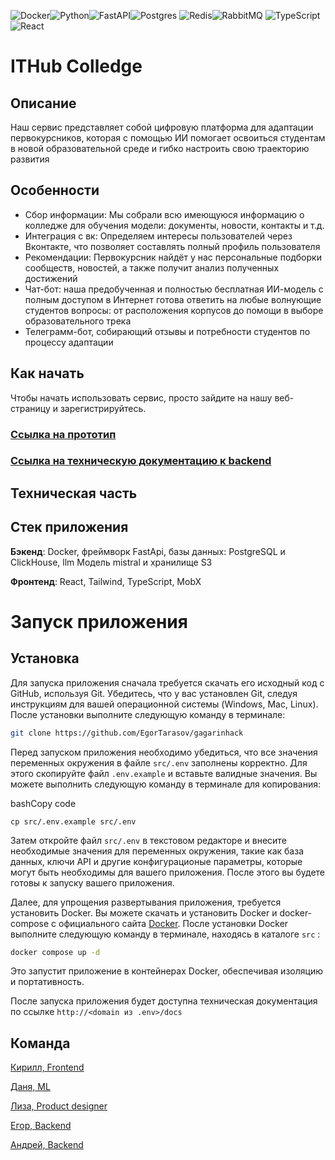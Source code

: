 ![Docker](https://img.shields.io/badge/docker-%230db7ed.svg?style=for-the-badge&logo=docker&logoColor=white)![Python](https://img.shields.io/badge/python-3670A0?style=for-the-badge&logo=python&logoColor=ffdd54)![FastAPI](https://img.shields.io/badge/FastAPI-005571?style=for-the-badge&logo=fastapi)![Postgres](https://img.shields.io/badge/postgres-%23316192.svg?style=for-the-badge&logo=postgresql&logoColor=white)
![Redis](https://img.shields.io/badge/redis-%23DD0031.svg?&style=for-the-badge&logo=redis&logoColor=white)![RabbitMQ](https://img.shields.io/badge/rabbitmq-%23FF6600.svg?&style=for-the-badge&logo=rabbitmq&logoColor=white)
![TypeScript](https://img.shields.io/badge/typescript-%23007ACC.svg?style=for-the-badge&logo=typescript&logoColor=white)
![React](https://img.shields.io/badge/react-%2320232a.svg?style=for-the-badge&logo=react&logoColor=%2361DAFB)

# ITHub Colledge

## Описание 
Наш сервис представляет собой цифровую платформа для адаптации первокурсников,
которая с помощью ИИ помогает освоиться студентам в новой образовательной среде и гибко настроить свою траекторию развития

## Особенности 
- Сбор информации: Мы собрали всю имеющуюся информацию о колледже для обучения модели: документы, новости, контакты и т.д.
- Интеграция с вк: Определяем интересы пользователей через Вконтакте, что позволяет составлять полный профиль пользователя
- Рекомендации: Первокурсник найдёт у нас персональные подборки сообществ, новостей, а также получит анализ полученных достижений
- Чат-бот: наша предобученная и полностью бесплатная ИИ-модель с полным доступом в Интернет готова ответить
на любые волнующие студентов вопросы: от расположения корпусов до помощи в выборе образовательного трека
- Телеграмм-бот, собирающий отзывы и потребности студентов по процессу адаптации

## Как начать 
Чтобы начать использовать сервис, просто зайдите на нашу веб-страницу и зарегистрируйтесь. 

### [Ссылка на прототип](https://gagarinhack.larek.tech/)
### [Ссылка на техническую документацию к backend](https://api.larek.tech/docs)


## Техническая  часть

## Стек приложения
__Бэкенд__: Docker, фреймворк FastApi, базы данных: PostgreSQL и ClickHouse, llm Модель mistral и хранилище S3

__Фронтенд__: React, Tailwind, TypeScript, MobX

# Запуск приложения

## Установка 

  
Для запуска приложения сначала требуется скачать его исходный код с GitHub, используя Git. Убедитесь, что у вас установлен Git, следуя инструкциям для вашей операционной системы (Windows, Mac, Linux). После установки выполните следующую команду в терминале:



```bash
git clone https://github.com/EgorTarasov/gagarinhack
```

Перед запуском приложения необходимо убедиться, что все значения переменных окружения в файле `src/.env` заполнены корректно. Для этого скопируйте файл `.env.example` и вставьте валидные значения. Вы можете выполнить следующую команду в терминале для копирования:

bashCopy code

`cp src/.env.example src/.env`

Затем откройте файл `src/.env` в текстовом редакторе и внесите необходимые значения для переменных окружения, такие как база данных, ключи API и другие конфигурационые параметры, которые могут быть необходимы для вашего приложения. После этого вы будете готовы к запуску вашего приложения.

Далее, для упрощения развертывания приложения, требуется установить Docker. Вы можете скачать и установить Docker и docker-compose с официального сайта [Docker](https://www.docker.com/). После установки Docker выполните следующую команду в терминале, находясь в каталоге `src` :

```bash
docker compose up -d
```

Это запустит приложение в контейнерах Docker, обеспечивая изоляцию и портативность.

После запуска приложения будет доступна техническая документация по ссылке `http://<domain из .env>/docs`


## Команда
[Кирилл, Frontend](https://t.me/biskwiq)

[Даня, ML](https://t.me/denmalbas007)

[Лиза, Product designer](https://t.me/lissey_t)

[Егор, Backend](https://t.me/tarasov_egor)

[Андрей, Backend](https://t.me/using_namespace)

